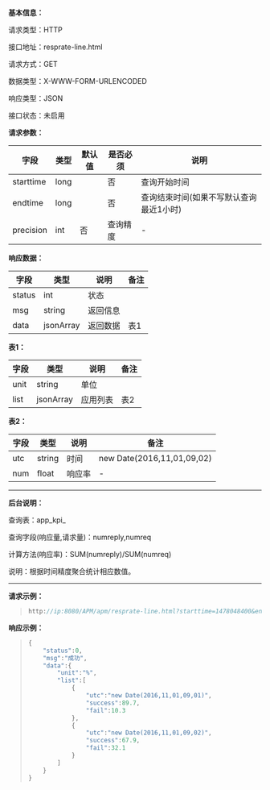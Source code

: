 **基本信息：**

请求类型：HTTP

接口地址：resprate-line.html

请求方式：GET

数据类型：X-WWW-FORM-URLENCODED

响应类型：JSON

接口状态：未启用

**请求参数：**

| **字段** | **类型** | **默认值** | **是否必须** | **说明** |
| --- | --- | --- | --- | --- |
| starttime | long | | 否 | 查询开始时间 |
| endtime | long | | 否 | 查询结束时间\(如果不写默认查询最近1小时\) |
| precision | int | 否 | 查询精度 | - |

**响应数据：**

| **字段** | **类型** | **说明** | **备注** |
| --- | --- | --- | --- |
| status | int | 状态 | |
| msg | string | 返回信息 | |
| data | jsonArray | 返回数据 | 表1 |

**表1：**

| **字段** | **类型** | **说明** | **备注** |
| --- | --- | --- | --- |
| unit | string | 单位 | |
| list | jsonArray | 应用列表 | 表2 |

**表2：**

| **字段** | **类型** | **说明** | **备注** |
| --- | --- | --- | --- |
| utc | string | 时间 | new Date\(2016,11,01,09,02\) |
| num | float | 响应率 | - |

---

**后台说明：**

查询表：app\_kpi\_

查询字段\(响应量,请求量\)：numreply,numreq

计算方法\(响应率\)：SUM(numreply)/SUM(numreq)

说明：根据时间精度聚合统计相应数值。

---

**请求示例：**

> ```js
> http://ip:8080/APM/apm/resprate-line.html?starttime=1478048400&endtime=1478052000&precision=1
> ```

**响应示例：**

> ```js
> {
>     "status":0,
>     "msg":"成功",
>     "data":{
>         "unit":"%",
>         "list":[
>             {
>                 "utc":"new Date(2016,11,01,09,01)",
>                 "success":89.7,
>                 "fail":10.3
>             },
>             {
>                 "utc":"new Date(2016,11,01,09,02)",
>                 "success":67.9,
>                 "fail":32.1
>             }
>         ]
>     }
> }
> ```
